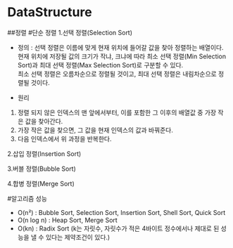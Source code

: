 # DataStructure

##정렬
#단순 정렬
1.선택 정렬(Selection Sort)
 - 정의 : 선택 정렬은 이름에 맞게 현재 위치에 들어갈 값을 찾아 정렬하는 배열이다.    
현재 위치에 저장될 값의 크기가 작냐, 크냐에 따라 최소 선택 정렬(Min Selection Sort)과 최대 선택 정렬(Max Selection Sort)로 구분할 수 있다.    
최소 선택 정렬은 오름차순으로 정렬될 것이고, 최대 선택 정렬은 내림차순으로 정렬될 것이다.    

- 원리
1) 정렬 되지 않은 인덱스의 맨 앞에서부터, 이를 포함한 그 이후의 배열값 중 가장 작은 값을 찾아간다.
2) 가장 작은 값을 찾으면, 그 값을 현재 인덱스의 값과 바꿔준다.
3) 다음 인덱스에서 위 과정을 반복한다.

2.삽입 정렬(Insertion Sort)

3.버블 정렬(Bubble Sort)

4.합병 정렬(Merge Sort)

#알고리즘 성능
 - O(n²) : Bubble Sort, Selection Sort, Insertion Sort, Shell Sort, Quick Sort
 - O(n log n) : Heap Sort, Merge Sort
 - O(kn) : Radix Sort (k는 자릿수, 자릿수가 적은 4바이트 정수에서나 제대로 된 성능을 낼 수 있다는 제약조건이 있다.)
